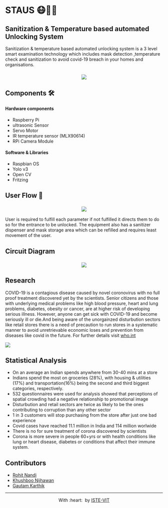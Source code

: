 # STAUS 😷:woman_technologist:
## Sanitization & Temperature based automated Unlocking System
Sanitization & temperature based automated unlocking system is a 3 level smart examination technology which includes mask detection ,temperature check and sanitization to avoid covid-19 breach in your homes and organisations.

<h3 align="center">
<img src="https://64.media.tumblr.com/f1c21ebccba902e43e15bc770b4296b4/20cfbe19b6cafa6b-35/s640x960/55cfc55d20eb4ae4e00b10fed37105e37f273eb4.jpg"></a>
  </h3>
  

## Components :hammer_and_wrench:
#### Hardware components 
-	Raspberry Pi
-	ultrasonic Sensor
-	Servo Motor
-	IR temperature sensor (MLX90614)
-	RPi Camera Module
#### Software & Libraries
-	Raspbian OS
- Yolo v3
- Open CV
- Fritzing

## User Flow 📃
<h3 align="center">
<img src="https://64.media.tumblr.com/3b606877e8e9f52413f1c29857c4c55c/95d0d9fc44171561-d7/s640x960/34b4591ac8e711951b8f692c5387848ac6908261.png"></a>
  </h3>
User is required to fulfill each parameter if not fulfilled it directs them to do so for the entrance to be unlocked.
The equipment also has a sanitizer dispenser and mask storage area which can be refilled and requires least movement of the user.



## Circuit Diagram
<h3 align="center">
<img src="https://64.media.tumblr.com/2877be26af8dd089f06e845b47735ed2/5a2be577dcd808e5-d0/s640x960/2d537b814eeb62072a3c1542a84f51186a7dfa96.png"></a>
  </h3>
  
## Research
COVID-19 is a contagious disease caused by novel coronovirus with no full proof treatment discovered yet by the scientists. Senior citizens and those with underlying medical problems like high blood pressure, heart and lung problems, diabetes, obesity or cancer, are at higher risk of developing serious illness. However, anyone can get sick with COVID-19 and become seriously ill or die.And being aware of the unorgainzed disturbution sectors like retail stores there is a need of precaution to run stores in a systematic manner to avoid unretrievable economic loses and prevention from diseases like covid in the future.
For further details visit [who.int](https://www.who.int/health-topics/coronavirus#tab=tab_1)

<a href="https://github.com/a-ma-n/Rahat"><img src="https://64.media.tumblr.com/9cec61b05e8977d49a0878d2c117f777/5b3c38bf1930bf2b-87/s1280x1920/bc10cf60fb42a27317a165d2abb737d626b2e74b.jpg"></a>


## Statistical Analysis

   - On an average an Indian spends anywhere from 30-40 mins at a store
   - Indians spend the most on groceries (28%), with housing & utilities (17%) and transportation(16%) being the second and third biggest categories, respectively.
   - 532 questionnaires were used for analysis showed that perceptions of spatial crowding had a negative relationship to promotional image
   - Disturbution and retail sectors are twice as likely to be the ones contributing to corruption than any other sector
   - 1 in 3 customers will stop purchasing from the store after just one bad experience
   - Covid cases have reached 11.1 million in India and 114 million worlwide
   - There is no for sure treatment of corona discovered by scientists
   - Corona is more severe in people 60+yrs or with health conditions like lung or heart disease, diabetes or conditions that affect their immune system.​
  
  
## Contributors
- <a href="https://www.linkedin.com/in/rohit-nandi-5707a4207/" target="_blank">Rohit Nandi</a>
- <a href="https://www.linkedin.com/in/khushboo-nijhawan-745682201" target="_blank">Khushboo Nijhawan</a>
- <a href="" target="_blank">Gautam Karthik</a>
- ---
  <p align="center">
	With :heart: &nbsp;by <a href="https://istevit.in/" target="_blank">ISTE-VIT</a>
</p>

